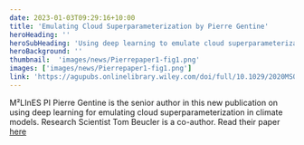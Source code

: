 ```yaml
---
date: 2023-01-03T09:29:16+10:00
title: 'Emulating Cloud Superparameterization by Pierre Gentine'
heroHeading: ''
heroSubHeading: 'Using deep learning to emulate cloud superparameterization - New M²LInES-related paper'
heroBackground: ''
thumbnail:  'images/news/Pierrepaper1-fig1.png'
images: ['images/news/Pierrepaper1-fig1.png']
link: 'https://agupubs.onlinelibrary.wiley.com/doi/full/10.1029/2020MS002385'
---
```


M²LInES PI Pierre Gentine is the senior author in this new publication on using deep learning for emulating cloud superparameterization in climate models. Research Scientist Tom Beucler is a co-author. Read their paper [here](https://agupubs.onlinelibrary.wiley.com/doi/full/10.1029/2020MS002385)
